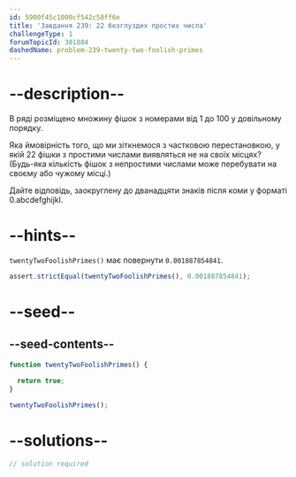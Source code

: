 ```yaml
---
id: 5900f45c1000cf542c50ff6e
title: 'Завдання 239: 22 безглуздих простих числа'
challengeType: 1
forumTopicId: 301884
dashedName: problem-239-twenty-two-foolish-primes
---
```


# --description--

В ряді розміщено множину фішок з номерами від 1 до 100 у довільному порядку.

Яка ймовірність того, що ми зіткнемося з частковою перестановкою, у якій 22 фішки з простими числами виявляться не на своїх місцях? (Будь-яка кількість фішок з непростими числами може перебувати на своєму або чужому місці.)

Дайте відповідь, заокруглену до дванадцяти знаків після коми у форматі 0.abcdefghijkl.

# --hints--

`twentyTwoFoolishPrimes()` має повернути `0.001887854841`.

```js
assert.strictEqual(twentyTwoFoolishPrimes(), 0.001887854841);
```

# --seed--

## --seed-contents--

```js
function twentyTwoFoolishPrimes() {

  return true;
}

twentyTwoFoolishPrimes();
```

# --solutions--

```js
// solution required
```
